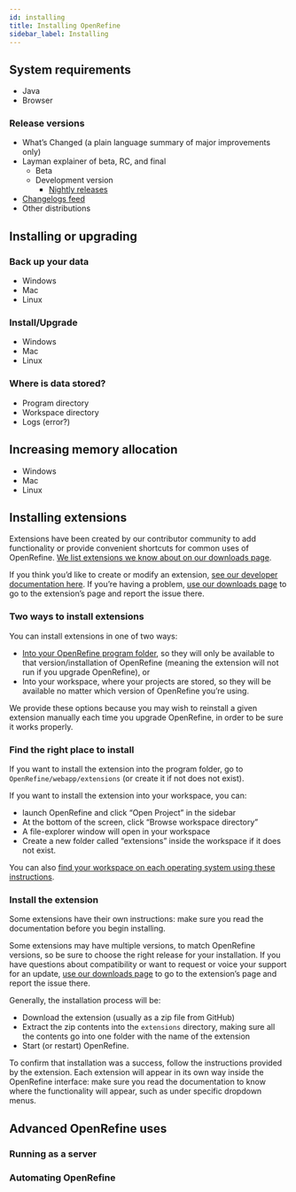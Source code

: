 ```yaml
---
id: installing
title: Installing OpenRefine
sidebar_label: Installing
---
```



## System requirements 



*   Java 
*   Browser


### Release versions



*   What’s Changed (a plain language summary of major improvements only)
*   Layman explainer of beta, RC, and final
    *   Beta
    *   Development version
        *   [Nightly releases](https://github.com/OpenRefine/OpenRefine-nightly-releases/releases)
*   [Changelogs feed](https://github.com/OpenRefine/OpenRefine/releases)
*   Other distributions


## Installing or upgrading


### Back up your data



*   Windows
*   Mac
*   Linux


### Install/Upgrade



*   Windows
*   Mac
*   Linux


### Where is data stored?



*   Program directory
*   Workspace directory
*   Logs (error?)


## Increasing memory allocation



*   Windows
*   Mac
*   Linux


## Installing extensions

Extensions have been created by our contributor community to add functionality or provide convenient shortcuts for common uses of OpenRefine. [We list extensions we know about on our downloads page](https://openrefine.org/download.html). 

If you think you’d like to create or modify an extension, [see our developer documentation here](https://github.com/OpenRefine/OpenRefine/wiki/Documentation-For-Developers). If you’re having a problem, [use our downloads page](https://openrefine.org/download.html) to go to the extension’s page and report the issue there.


### Two ways to install extensions

You can install extensions in one of two ways:



*   [Into your OpenRefine program folder](installing.md#whereisdatastored), so they will only be available to that version/installation of OpenRefine (meaning the extension will not run if you upgrade OpenRefine), or 
*   Into your workspace, where your projects are stored, so they will be available no matter which version of OpenRefine you’re using.

We provide these options because you may wish to reinstall a given extension manually each time you upgrade OpenRefine, in order to be sure it works properly. 


### Find the right place to install

If you want to install the extension into the program folder, go to `OpenRefine/webapp/extensions` (or create it if not does not exist). 

If you want to install the extension into your workspace, you can:



*   launch OpenRefine and click “Open Project” in the sidebar 
*   At the bottom of the screen, click “Browse workspace directory” 
*   A file-explorer window will open in your workspace
*   Create a new folder called “extensions” inside the workspace if it does not exist.

You can also [find your workspace on each operating system using these instructions](installing.md#whereisdatastored).  


### Install the extension

Some extensions have their own instructions: make sure you read the documentation before you begin installing. 

Some extensions may have multiple versions, to match OpenRefine versions, so be sure to choose the right release for your installation. If you have questions about compatibility or want to request or voice your support for an update, [use our downloads page](https://openrefine.org/download.html) to go to the extension’s page and report the issue there.

Generally, the installation process will be:



*   Download the extension (usually as a zip file from GitHub)
*   Extract the zip contents into the `extensions` directory, making sure all the contents go into one folder with the name of the extension
*   Start (or restart) OpenRefine.

To confirm that installation was a success, follow the instructions provided by the extension. Each extension will appear in its own way inside the OpenRefine interface: make sure you read the documentation to know where the functionality will appear, such as under specific dropdown menus. 


## Advanced OpenRefine uses


### Running as a server


### Automating OpenRefine


